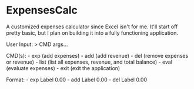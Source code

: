 # ExpensesCalc

A customized expenses calculator since Excel isn't for me. It'll start off pretty basic, but I plan on building it into a fully functioning application. 

User Input:
    > CMD args...

CMD(s):
    - exp (add expenses)
    - add (add revenue)
    - del (remove expenses or revenue)
    - list (list all expenses, revenue, and total balance)
    - eval (evaluate expenses)
    - exit (exit the application)

Format:
    - exp Label 0.00
    - add Label 0.00
    - del Label 0.00